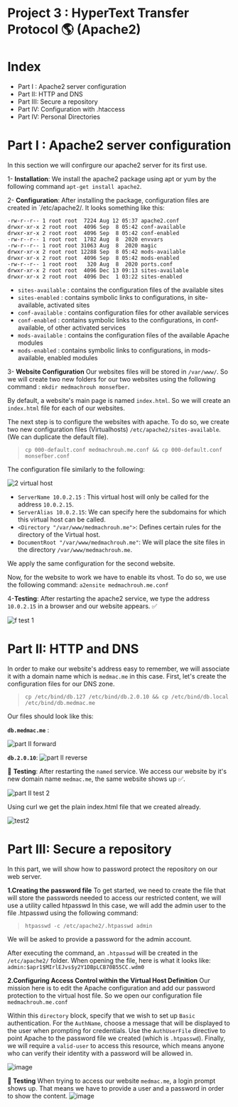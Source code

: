 # Project 3 : HyperText Transfer Protocol 🌎 (Apache2) 

# Index
- Part I : Apache2 server configuration
- Part II: HTTP and DNS
- Part III: Secure a repository
- Part IV: Configuration with .htaccess
- Part IV: Personal Directories

# Part I : Apache2 server configuration
  In this section we will confirgure our apache2 server for its first use.

1- **Installation**:
  We install the apache2 package using apt or yum by the following command `apt-get install apache2`.
  
2- **Configuration**:
  After installing the package, configuration files are created in `/etc/apache2/. It looks something like this:
  
  ```
-rw-r--r-- 1 root root  7224 Aug 12 05:37 apache2.conf
drwxr-xr-x 2 root root  4096 Sep  8 05:42 conf-available
drwxr-xr-x 2 root root  4096 Sep  8 05:42 conf-enabled
-rw-r--r-- 1 root root  1782 Aug  8  2020 envvars
-rw-r--r-- 1 root root 31063 Aug  8  2020 magic
drwxr-xr-x 2 root root 12288 Sep  8 05:42 mods-available
drwxr-xr-x 2 root root  4096 Sep  8 05:42 mods-enabled
-rw-r--r-- 1 root root   320 Aug  8  2020 ports.conf
drwxr-xr-x 2 root root  4096 Dec 13 09:13 sites-available
drwxr-xr-x 2 root root  4096 Dec  1 03:22 sites-enabled
  ```
  - `sites-available` : contains the configuration files of the available sites
  - `sites-enabled` : contains symbolic links to configurations, in site-available, activated sites
  - `conf-available` : contains configuration files for other available services
  - `conf-enabled` : contains symbolic links to the configurations, in conf-available, of other activated services
  - `mods-available` : contains the configuration files of the available Apache modules
  - `mods-enabled` : contains symbolic links to configurations, in mods-available, enabled modules

3- **Website Configuration**
Our websites files will be stored in `/var/www/`. So we will create two new folders for our two websites using the following command : `mkdir medmachrouh monsefber`.

By default, a website's main page is named `index.html`. So we will create an `index.html` file for each of our websites.

The next step is to configure the websites with apache. To do so, we create two new configuration files (Virtualhosts) `/etc/apache2/sites-available`. (We can duplicate the default file).

> `cp 000-default.conf medmachrouh.me.conf && cp 000-default.conf monsefber.conf`

The configuration file similarly to the following:

![2  virtual host](https://user-images.githubusercontent.com/56129562/145835609-3e837517-527e-4fac-b238-9b6b13ef0a9c.png)

  - `ServerName 10.0.2.15` : This virtual host will only be called for the address `10.0.2.15`.
  - `ServerAlias 10.0.2.15`: We can specify here the subdomains for which this virtual host can be called.
  - `<Directory "/var/www/medmachrouh.me">`: Defines certain rules for the directory of the Virtual host.
  - `DocumentRoot "/var/www/medmachrouh.me"`: We will place the site files in the directory `/var/www/medmachrouh.me`.

We apply the same configuration for the second website.

Now, for the website to work we have to enable its vhost. To do so, we use the following command: `a2ensite medmachrouh.me.conf`

4-**Testing**:
After restarting the apache2 service, we type the address `10.0.2.15` in a browser and our website appears. ✅

![f  test 1](https://user-images.githubusercontent.com/56129562/145837273-1ca2581e-988f-400d-8235-e6b57d4838f9.png)


# Part II: HTTP and DNS
In order to make our website's address easy to remember, we will associate it with a domain name which is `medmac.me` in this case.
First, let's create the configuration files for our DNS zone.
> `cp /etc/bind/db.127 /etc/bind/db.2.0.10 && cp /etc/bind/db.local /etc/bind/db.medmac.me`

Our files should look like this:

**`db.medmac.me`** :

![part II forward](https://user-images.githubusercontent.com/56129562/145838255-447d2a3d-40cb-4500-ae6c-47266a624456.png)

**`db.2.0.10`**:
![part II reverse](https://user-images.githubusercontent.com/56129562/145838342-52850c94-e0f6-4707-a03c-4ebd0bad8eb5.png)


🧪 **Testing**:
After restarting the `named` service. We access our website by it's new domain name `medmac.me`, the same website shows up ✅.

![part II test 2](https://user-images.githubusercontent.com/56129562/145838875-2e25febf-d372-4a45-9b06-c9a22bb498cb.png)

Using curl we get the plain index.html file that we created already.

![test2](https://user-images.githubusercontent.com/56129562/145839007-362e0444-2ffb-43fc-8ace-c5229bf1a74e.png)


# Part III: Secure a repository
In this part, we will show how to password protect the repository on our web server.

**1.Creating the password file**
To get started, we need to create the file that will store the passwords needed to access our restricted content, we will use a utility called htpasswd
In this case, we will add the admin user to the file .htpasswd using the following command:
> `htpasswd -c /etc/apache2/.htpasswd admin`


We will be asked to provide a password for the admin account.

After executing the command, an `.htpasswd` will be created in the `/etc/apache2/` folder. When opening the file, here is what it looks like:  `admin:$apr1$MIrlEJvs$y2Y1DBpLCB70B55CC.wdm0`

**2.Configuring Access Control within the Virtual Host Definition**
Our mission here is to edit the Apache configuration and add our password protection to the virtual host file. So we open our configuration file `medmachrouh.me.conf` 

Within this `directory` block, specify that we wish to set up `Basic` authentication. For the `AuthName`, choose a message that will be displayed to the user when prompting for credentials. Use the `AuthUserFile` directive to point Apache to the password file we created (which is `.htpasswd`). Finally, we will require a `valid-user` to access this resource, which means anyone who can verify their identity with a password will be allowed in.

![image](https://user-images.githubusercontent.com/56129562/146222670-e1a2d19e-c648-4e60-b920-2a1e9d3beb3b.png)





**🧪 Testing**
When trying to access our website `medmac.me`, a login prompt shows up. That means we have to provide a user and a password in order to show the content.
![image](https://user-images.githubusercontent.com/56129562/146222101-5474acae-0a80-4a55-850b-bf9a448c7ebd.png)


